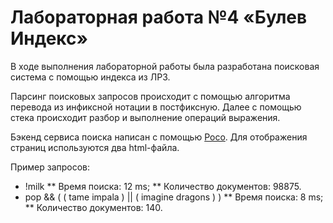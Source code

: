 # Лабораторная работа №4 «Булев Индекс»

В ходе выполнения лабораторной работы была разработана поисковая система с
помощью индекса из ЛР3.

Парсинг поисковых запросов происходит с помощью алгоритма перевода из инфиксной
нотации в постфиксную. Далее с помощью стека происходит разбор и
выполнение операций выражения.

Бэкенд сервиса поиска написан с помощью [Poco](https://pocoproject.org/). Для
отображения страниц используются два html-файла.

Пример запросов:
* !milk
** Время поиска: 12 ms;
** Количество документов: 98875.
* pop && ( ( tame impala ) || ( imagine dragons ) )
** Время поиска: 8 ms;
** Количество документов: 140.
